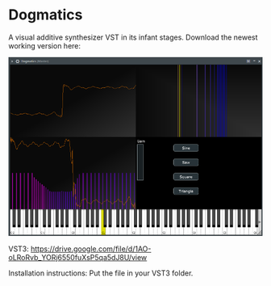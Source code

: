 # Dogmatics
A visual additive synthesizer VST in its infant stages. Download the newest working version here:

![Screenshot](./screenshot.png "Dogmatics Visual Synth")

VST3:
https://drive.google.com/file/d/1AO-oLRoRvb_YORj6550fuXsP5qa5dJ8U/view

Installation instructions:
Put the file in your VST3 folder.
